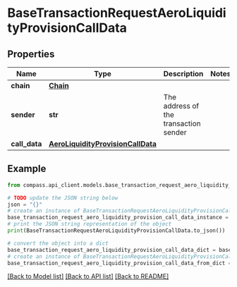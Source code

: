 # BaseTransactionRequestAeroLiquidityProvisionCallData


## Properties

Name | Type | Description | Notes
------------ | ------------- | ------------- | -------------
**chain** | [**Chain**](Chain.md) |  | 
**sender** | **str** | The address of the transaction sender | 
**call_data** | [**AeroLiquidityProvisionCallData**](AeroLiquidityProvisionCallData.md) |  | 

## Example

```python
from compass.api_client.models.base_transaction_request_aero_liquidity_provision_call_data import BaseTransactionRequestAeroLiquidityProvisionCallData

# TODO update the JSON string below
json = "{}"
# create an instance of BaseTransactionRequestAeroLiquidityProvisionCallData from a JSON string
base_transaction_request_aero_liquidity_provision_call_data_instance = BaseTransactionRequestAeroLiquidityProvisionCallData.from_json(json)
# print the JSON string representation of the object
print(BaseTransactionRequestAeroLiquidityProvisionCallData.to_json())

# convert the object into a dict
base_transaction_request_aero_liquidity_provision_call_data_dict = base_transaction_request_aero_liquidity_provision_call_data_instance.to_dict()
# create an instance of BaseTransactionRequestAeroLiquidityProvisionCallData from a dict
base_transaction_request_aero_liquidity_provision_call_data_from_dict = BaseTransactionRequestAeroLiquidityProvisionCallData.from_dict(base_transaction_request_aero_liquidity_provision_call_data_dict)
```
[[Back to Model list]](../README.md#documentation-for-models) [[Back to API list]](../README.md#documentation-for-api-endpoints) [[Back to README]](../README.md)


